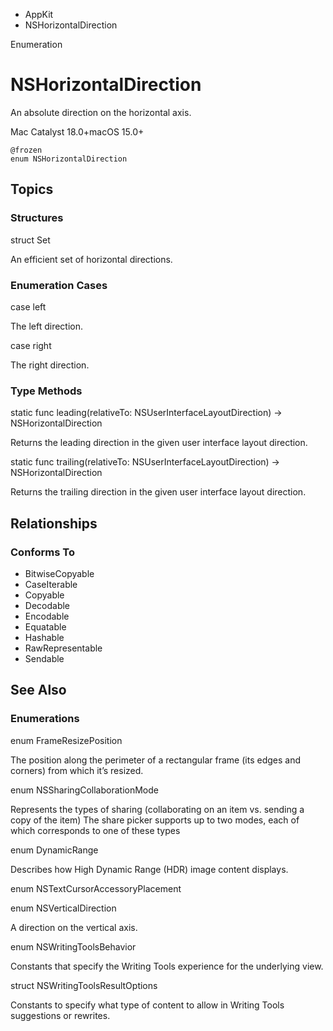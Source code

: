 

- AppKit
-  NSHorizontalDirection 

Enumeration

# NSHorizontalDirection

An absolute direction on the horizontal axis.

Mac Catalyst 18.0+macOS 15.0+

``` source
@frozen
enum NSHorizontalDirection
```

## Topics

### Structures

struct Set

An efficient set of horizontal directions.

### Enumeration Cases

case left

The left direction.

case right

The right direction.

### Type Methods

static func leading(relativeTo: NSUserInterfaceLayoutDirection) -> NSHorizontalDirection

Returns the leading direction in the given user interface layout direction.

static func trailing(relativeTo: NSUserInterfaceLayoutDirection) -> NSHorizontalDirection

Returns the trailing direction in the given user interface layout direction.

## Relationships

### Conforms To

- BitwiseCopyable
- CaseIterable
- Copyable
- Decodable
- Encodable
- Equatable
- Hashable
- RawRepresentable
- Sendable

## See Also

### Enumerations

enum FrameResizePosition

The position along the perimeter of a rectangular frame (its edges and corners) from which it’s resized.

enum NSSharingCollaborationMode

Represents the types of sharing (collaborating on an item vs. sending a copy of the item) The share picker supports up to two modes, each of which corresponds to one of these types

enum DynamicRange

Describes how High Dynamic Range (HDR) image content displays.

enum NSTextCursorAccessoryPlacement

enum NSVerticalDirection

A direction on the vertical axis.

enum NSWritingToolsBehavior

Constants that specify the Writing Tools experience for the underlying view.

struct NSWritingToolsResultOptions

Constants to specify what type of content to allow in Writing Tools suggestions or rewrites.

